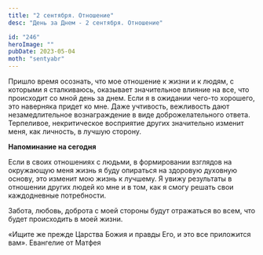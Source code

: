 ```yaml
---
title: "2 сентября. Отношение"
desc: "День за Днем - 2 сентября. Отношение"

id: "246"
heroImage: ""
pubDate: 2023-05-04
moth: "sentyabr"
---
```


Пришло время осознать, что мое отношение к жизни и к людям, с которыми я
сталкиваюсь, оказывает значительное влияние на все, что происходит со мной
день за днем. Если я в ожидании чего-то хорошего, это наверняка придет ко мне.
Даже учтивость, вежливость дают незамедлительное вознаграждение в виде
доброжелательного ответа. Терпеливое, некритическое восприятие других
значительно изменит меня, как личность, в лучшую сторону.

**Напоминание на сегодня**

Если в своих отношениях с людьми, в формировании взглядов на окружающую меня
жизнь я буду опираться на здоровую духовную основу, это изменит мою жизнь к
лучшему. Я увижу результаты в отношении других людей ко мне и в том, как я
смогу решать свои каждодневные потребности.

Забота, любовь, доброта с моей стороны будут отражаться во всем, что будет
происходить в моей жизни.

«Ищите же прежде Царства Божия и правды Его, и это все приложится вам».
Евангелие от Матфея
